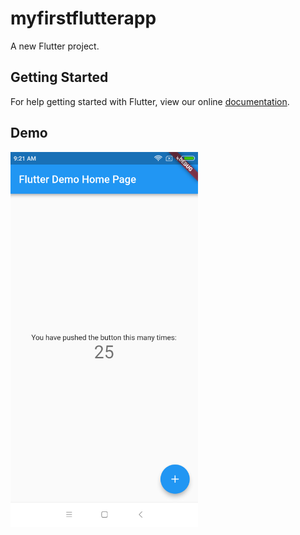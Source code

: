 # myfirstflutterapp

A new Flutter project.

## Getting Started

For help getting started with Flutter, view our online
[documentation](https://flutter.io/).

## Demo
<img height="600" src="https://github.com/Thilagavathi1/MyFirstFlutterApp/blob/master/Screenshot_2018-11-13-09-21-42-233_com.example.myfirstflutterapp.png" /> 




